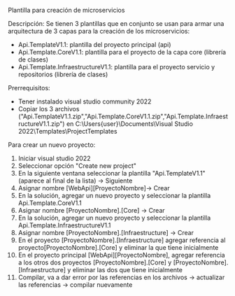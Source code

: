Plantilla para creación de microservicios

Descripción:
Se tienen 3 plantillas que en conjunto se usan para armar una arquitectura de 3 capas para la creación de los microservicios:
- Api.TemplateV1.1: plantilla del proyecto principal (api)
- Api.Template.CoreV1.1: plantilla para el proyecto de la capa core (librería de clases)
- Api.Template.InfraestructureV1.1: plantilla para el proyecto servicio y repositorios (librería de clases)

Prerrequisitos:
- Tener instalado visual studio community 2022
- Copiar los 3 archivos ("Api.TemplateV1.1.zip","Api.Template.CoreV1.1.zip","Api.Template.InfraestructureV1.1.zip") en C:\Users\{user}\Documents\Visual Studio 2022\Templates\ProjectTemplates

Para crear un nuevo proyecto:
1.  Iniciar visual studio 2022
2.  Seleccionar opción "Create new project"
3.  En la siguiente ventana seleccionar la plantilla "Api.TemplateV1.1" (aparece al final de la lista) -> Siguiente
4.  Asignar nombre [WebApi][ProyectoNombre]-> Crear
5.  En la solución, agregar un nuevo proyecto y seleccionar la plantilla Api.Template.CoreV1.1
6.  Asignar nombre [ProyectoNombre].[Core] -> Crear
7.  En la solución, agregar un nuevo proyecto y seleccionar la plantilla Api.Template.InfraestructureV1.1
8.  Asignar nombre [ProyectoNombre].[Infraestructure] -> Crear
9.  En el proyecto [ProyectoNombre].[Infraestructure] agregar referencia al proyecto[ProyectoNombre].[Core] y eliminar la que tiene inicialmente
10. En el proyecto principal [WebApi][ProyectoNombre], agregar referencia a los otros dos proyectos [ProyectoNombre].[Core] y [ProyectoNombre].[Infraestructure] y eliminar las dos que tiene inicialmente
11. Compilar, va a dar error por las referencias en los archivos -> actualizar las referencias -> compilar nuevamente
